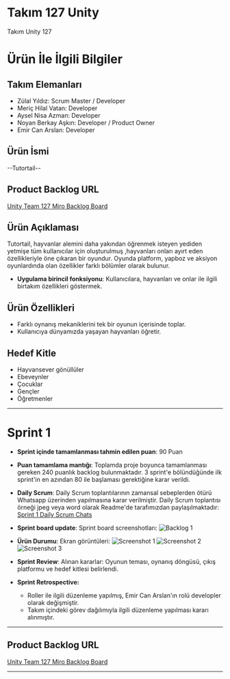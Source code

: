 # **Takım 127 Unity**

Takım Unity 127

# Ürün İle İlgili Bilgiler

## Takım Elemanları
- Zülal Yıldız: Scrum Master / Developer
- Meriç Hilal Vatan: Developer
- Aysel Nisa Azman: Developer
- Noyan Berkay Aşkın: Developer / Product Owner
- Emir Can Arslan: Developer

## Ürün İsmi

--Tutortail--

## Product Backlog URL

[Unity Team 127 Miro Backlog Board](https://miro.com/app/board/uXjVM_iTyP4=/)

## Ürün Açıklaması

Tutortail, hayvanlar alemini daha yakından öğrenmek isteyen yediden yetmişe tüm kullanıcılar için oluşturulmuş ,hayvanları onları ayırt eden özellikleriyle öne çıkaran bir oyundur. Oyunda platform, yapboz ve aksiyon oyunlardında olan özellikler farklı bölümler olarak bulunur.

- **Uygulama birincil fonksiyonu**: Kullanıcılara, hayvanları ve onlar ile ilgili birtakım özellikleri göstermek.

## Ürün Özellikleri

- Farklı oynanış mekaniklerini tek bir oyunun içerisinde toplar.
- Kullanıcıya dünyamızda yaşayan hayvanları öğretir.

## Hedef Kitle

- Hayvansever gönüllüler
- Ebeveynler
- Çocuklar
- Gençler
- Öğretmenler


---

# Sprint 1

- **Sprint içinde tamamlanması tahmin edilen puan**: 90 Puan


- **Puan tamamlama mantığı**: Toplamda proje boyunca tamamlanması gereken 240 puanlık backlog bulunmaktadır. 3 sprint'e bölündüğünde ilk sprint'in en azından 80 ile başlaması gerektiğine karar verildi.


- **Daily Scrum**: Daily Scrum toplantılarının zamansal sebeplerden ötürü Whatsapp üzerinden yapılmasına karar verilmiştir. Daily Scrum toplantısı örneği jpeg veya word olarak Readme'de tarafımızdan paylaşılmaktadır: [Sprint 1 Daily Scrum Chats](https://karatay-my.sharepoint.com/:w:/g/personal/221450027_ogrenci_karatay_edu_tr/EWciVTAcr-xCrTbHkGJu_XUBXEIsRjCthUrQaQkOzfvXGg?e=JvfL9V)

- **Sprint board update**: Sprint board screenshotları: 
![Backlog 1](![sprint1](https://github.com/Vitoleone/TakimUnity127/assets/74705281/38a44451-4f14-416e-9747-0e0fbecf2307)
) 


- **Ürün Durumu**: Ekran görüntüleri:
  ![Screenshot 1](https://github.com/OyunveUygulamaAkademisi/Bootcamp2022Example/blob/main/ProjectManagement/Sprint1Documents/product1.png)
  ![Screenshot 2](https://github.com/OyunveUygulamaAkademisi/Bootcamp2022Example/blob/main/ProjectManagement/Sprint1Documents/product2.png)
  ![Screenshot 3](https://github.com/OyunveUygulamaAkademisi/Bootcamp2022Example/blob/main/ProjectManagement/Sprint1Documents/product4.gif)
- **Sprint Review**: 
Alınan kararlar: Oyunun teması, oynanış döngüsü, çıkış platformu ve hedef kitlesi belirlendi. 

- **Sprint Retrospective:**
  - Roller ile ilgili düzenleme yapılmış, Emir Can Arslan'ın rolü developler olarak değişmiştir.
  - Takım içindeki görev dağılımıyla ilgili düzenleme yapılması kararı alınmıştır.
 


---

## Product Backlog URL

[Unity Team 127 Miro Backlog Board](https://miro.com/app/board/uXjVM_iTyP4=/)

---
